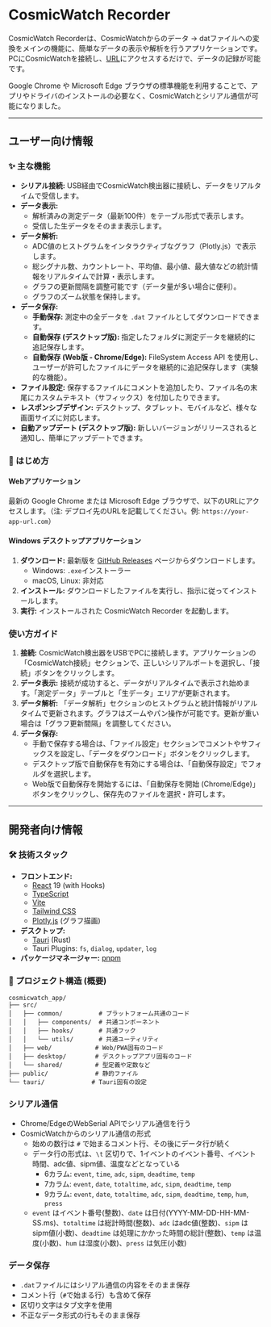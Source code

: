 # CosmicWatch Recorder

CosmicWatch Recorderは、CosmicWatchからのデータ -> datファイルへの変換をメインの機能に、簡単なデータの表示や解析を行うアプリケーションです。PCにCosmicWatchを接続し、[URL](https://cosmicwatch-app.pages.dev/)にアクセスするだけで、データの記録が可能です。


Google Chrome や Microsoft Edge ブラウザの標準機能を利用することで、アプリやドライバのインストールの必要なく、CosmicWatchとシリアル通信が可能になりました。

---

## ユーザー向け情報

### ✨ 主な機能

*   **シリアル接続:** USB経由でCosmicWatch検出器に接続し、データをリアルタイムで受信します。
*   **データ表示:**
    *   解析済みの測定データ（最新100件）をテーブル形式で表示します。
    *   受信した生データをそのまま表示します。
*   **データ解析:**
    *   ADC値のヒストグラムをインタラクティブなグラフ（Plotly.js）で表示します。
    *   総シグナル数、カウントレート、平均値、最小値、最大値などの統計情報をリアルタイムで計算・表示します。
    *   グラフの更新間隔を調整可能です（データ量が多い場合に便利）。
    *   グラフのズーム状態を保持します。
*   **データ保存:**
    *   **手動保存:** 測定中の全データを `.dat` ファイルとしてダウンロードできます。
    *   **自動保存 (デスクトップ版):** 指定したフォルダに測定データを継続的に追記保存します。
    *   **自動保存 (Web版 - Chrome/Edge):** FileSystem Access API を使用し、ユーザーが許可したファイルにデータを継続的に追記保存します（実験的な機能）。
*   **ファイル設定:** 保存するファイルにコメントを追加したり、ファイル名の末尾にカスタムテキスト（サフィックス）を付加したりできます。
*   **レスポンシブデザイン:** デスクトップ、タブレット、モバイルなど、様々な画面サイズに対応します。
*   **自動アップデート (デスクトップ版):** 新しいバージョンがリリースされると通知し、簡単にアップデートできます。

### 🚀 はじめ方

#### Webアプリケーション

最新の Google Chrome または Microsoft Edge ブラウザで、以下のURLにアクセスします。（注: デプロイ先のURLを記載してください。例: `https://your-app-url.com`）

#### Windows デスクトップアプリケーション

1.  **ダウンロード:** 最新版を [GitHub Releases](https://github.com/nagi-hobbies/cosmicwatch-app/releases/latest) ページからダウンロードします。
    *   Windows: `.exe`インストーラー
    *   macOS, Linux: 非対応
2.  **インストール:** ダウンロードしたファイルを実行し、指示に従ってインストールします。
3.  **実行:** インストールされた CosmicWatch Recorder を起動します。


### 使い方ガイド

1.  **接続:** CosmicWatch検出器をUSBでPCに接続します。アプリケーションの「CosmicWatch接続」セクションで、正しいシリアルポートを選択し、「接続」ボタンをクリックします。
2.  **データ表示:** 接続が成功すると、データがリアルタイムで表示され始めます。「測定データ」テーブルと「生データ」エリアが更新されます。
3.  **データ解析:** 「データ解析」セクションのヒストグラムと統計情報がリアルタイムで更新されます。グラフはズームやパン操作が可能です。更新が重い場合は「グラフ更新間隔」を調整してください。
4.  **データ保存:**
    *   手動で保存する場合は、「ファイル設定」セクションでコメントやサフィックスを設定し、「データをダウンロード」ボタンをクリックします。
    *   デスクトップ版で自動保存を有効にする場合は、「自動保存設定」でフォルダを選択します。
    *   Web版で自動保存を開始するには、「自動保存を開始 (Chrome/Edge)」ボタンをクリックし、保存先のファイルを選択・許可します。

---

## 開発者向け情報

### 🛠️ 技術スタック

*   **フロントエンド:**
    *   [React](https://reactjs.org/) 19 (with Hooks)
    *   [TypeScript](https://www.typescriptlang.org/)
    *   [Vite](https://vitejs.dev/)
    *   [Tailwind CSS](https://tailwindcss.com/)
    *   [Plotly.js](https://plotly.com/javascript/) (グラフ描画)
*   **デスクトップ:**
    *   [Tauri](https://tauri.app/) (Rust)
    *   Tauri Plugins: `fs`, `dialog`, `updater`, `log`
*   **パッケージマネージャー:** [pnpm](https://pnpm.io/)

### 📁 プロジェクト構造 (概要)

```
cosmicwatch_app/
├── src/
│   ├── common/          # プラットフォーム共通のコード
│   │   ├── components/  # 共通コンポーネント
│   │   ├── hooks/       # 共通フック
│   │   └── utils/       # 共通ユーティリティ
│   ├── web/            # Web/PWA固有のコード
│   ├── desktop/        # デスクトップアプリ固有のコード
│   └── shared/         # 型定義や定数など
├── public/             # 静的ファイル
└── tauri/             # Tauri固有の設定
```

### シリアル通信

- Chrome/EdgeのWebSerial APIでシリアル通信を行う
- CosmicWatchからのシリアル通信の形式
  - 始めの数行は `#` で始まるコメント行、その後にデータ行が続く
  - データ行の形式は、`\t` 区切りで、1イベントのイベント番号、イベント時間、adc値、sipm値、温度などとなっている
    - 6カラム: `event`, `time`, `adc`, `sipm`, `deadtime`, `temp`
    - 7カラム: `event`, `date`, `totaltime`, `adc`, `sipm`, `deadtime`, `temp`
    - 9カラム: `event`, `date`, `totaltime`, `adc`, `sipm`, `deadtime`, `temp`, `hum`, `press`
  - `event` はイベント番号(整数)、`date` は日付(YYYY-MM-DD-HH-MM-SS.ms)、`totaltime` は総計時間(整数)、`adc` はadc値(整数)、`sipm` はsipm値(小数)、`deadtime` は処理にかかった時間の総計(整数)、`temp` は温度(小数)、`hum` は湿度(小数)、`press` は気圧(小数)

### データ保存

- `.dat`ファイルにはシリアル通信の内容をそのまま保存
- コメント行（`#`で始まる行）も含めて保存
- 区切り文字はタブ文字を使用
- 不正なデータ形式の行もそのまま保存